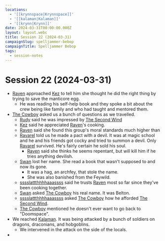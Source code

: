 ```yaml
---
locations:
  - '[[krynnspace|Krynnspace]]'
  - '[[kalaman|Kalaman]]'
  - '[[krynn|Krynn]]'
date: 2024-03-31T00:00:00.000Z
layout: layout.webc
title: Session 22 (2024-03-31)
campaignSlug: spelljammer-bebop
campaignTitle: Spelljammer Bebop
tags:
  - session-notes
---
```

# Session 22 (2024-03-31)

- [Raven](raven.md) approached [Kez](kez-bardaux.md) to tell him she thought he did the right thing by trying to save the manticore egg.
	- He was reading his self-help book and they spoke a bit about the crew being like family and who had taught and mentored them.
- [The Cowboy](the-cowboy.md) asked us a bunch of questions as we travelled.
	- [Rudy](refuge-unit-d3.md) said he was impressed by [The Second Wind](the-second-wind.md)
	- [Kez](kez-bardaux.md) said he appreciated [Raven](raven.md)'s cooking.
	- [Raven](raven.md) said she found this group's moral standards much higher than 
	- [Ravarel](ravarel-deshent.md) told us he made a pact with a devil. It was at magic school and he and his friends got cocky and tried to summon a devil. Only [Ravarel](ravarel-deshent.md) survived. He's fairly certain he sold his soul.
		- [Raven](raven.md) said she thinks he seems repentant, but will kill him if he tries anything devilish.
	- [Swan](swan.md) lost her name. She read a book that wasn't supposed to and now its gone.
		- It was a hag, an archfey, that stole the name.
		- She was also banished from the Feywild.
	- [sssslattthhhhaaassss](sssslattthhhhaaassss.md) said he trusts [Raven](raven.md) most so far since they've been cooking together.
	- [Swan](swan.md) asked [The Cowboy](the-cowboy.md) his real name. It was Belton.
	- [sssslattthhhhaaassss](sssslattthhhhaaassss.md) asked [The Cowboy](the-cowboy.md) how he afforded [The Second Wind](the-second-wind.md).
	- [The Cowboy](the-cowboy.md) mentioned he doesn't ever want to go back to "Doomspace".
- We reached [Kalaman](kalaman.md). It was being attacked by a bunch of soldiers on dragons, draconians, and hobgoblins.
	- We intervened in the attack on the side of the locals.
- 

